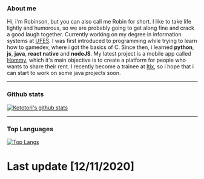 ### About me
Hi, i'm Robinson, but you can also call me Robin for short. I like to take life lightly and humorous, so we are probably going to get along fine and crack a good laugh together.
  Currently working on my degree in information systems at [UFES](https://www.ufes.br). I was first introduced to programming while trying to learn how to gamedev, where i got the basics of C. Since then, i learned **python**, **js**, **java**, **react native** and **nodeJS**. My latest project is a mobile app called [Hommy](https://play.google.com/store/apps/details?id=br.com.ufes.hommy&hl=pt&gl=US), which it's main objective is to create a platform for people who wants to share their rent. I recently become a trainee at [Itix](https://www.itixti.com.br), so i hope that i can start to work on some java projects soon. 

---

### Github stats
[![Kototori's github stats](https://github-readme-stats.vercel.app/api?username=Kototori&show_icons=false&theme=dark)](https://github.com/Kototori/github-readme-stats)

---

### Top Languages 
[![Top Langs](https://github-readme-stats.vercel.app/api/top-langs/?username=kototori&theme=dark)](https://github.com/kototori/github-readme-stats)

# Last update [12/11/2020]
